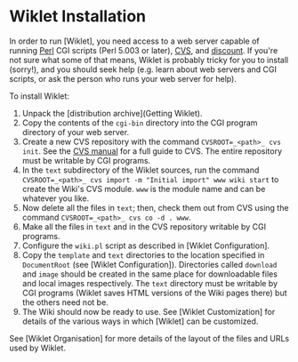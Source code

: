 # Wiklet Installation

In order to run [Wiklet], you need access to a web server capable of running [Perl](https://www.perl.org) CGI scripts (Perl 5.003 or later), [CVS](https://www.nongnu.org/cvs), and [discount](https://www.pell.portland.or.us/~orc/Code/discount/). If you're not sure what some of that means, Wiklet is probably tricky for you to install (sorry!), and you should seek help (e.g. learn about web servers and CGI scripts, or ask the person who runs your web server for help).

To install Wiklet:

1. Unpack the [distribution archive](Getting Wiklet).
2. Copy the contents of the `cgi-bin` directory into the CGI program directory of your web server.
3. Create a new CVS repository with the command `CVSROOT=_<path>_ cvs init`. See the [CVS manual](https://www.gnu.org/software/trans-coord/manual/cvs/) for a full guide to CVS. The entire repository must be writable by CGI programs.
4. In the `text` subdirectory of the Wiklet sources, run the command `CVSROOT=_<path>_ cvs import -m "Initial import" www wiki start` to create the Wiki's CVS module. `www` is the module name and can be whatever you like.
5. Now delete all the files in `text`; then, check them out from CVS using the command `CVSROOT=_<path>_ cvs co -d . www`.
6. Make all the files in `text` and in the CVS repository writable by CGI programs.
7. Configure the `wiki.pl` script as described in [Wiklet Configuration].
8. Copy the `template` and `text` directories to the location specified in `DocumentRoot` (see [Wiklet Configuration]). Directories called `download` and `image` should be created in the same place for downloadable files and local images respectively. The `text` directory must be writable by CGI programs (Wiklet saves HTML versions of the Wiki pages there) but the others need not be.
9. The Wiki should now be ready to use. See [Wiklet Customization] for details of the various ways in which [Wiklet] can be customized.

See [Wiklet Organisation] for more details of the layout of the files and URLs used by Wiklet.
